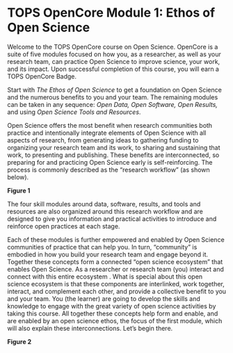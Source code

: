 # TOPS OpenCore Module 1: Ethos of Open Science

Welcome to the TOPS OpenCore course on Open Science. OpenCore is a suite of five modules focused on how you, as a researcher, as well as your research team, can practice Open Science to improve science, your work, and its impact. Upon successful completion of this course, you will earn a TOPS OpenCore Badge. 

Start with _The Ethos of Open Science_ to get a foundation on Open Science and the numerous benefits to you and your team. The remaining modules can be taken in any sequence: _Open Data, Open Software, Open Results,_ and using _Open Science Tools and Resources_.

Open Science offers the most benefit when research communities both practice and intentionally integrate elements of Open Science with all aspects of research, from generating ideas to gathering funding to organizing your research team and its work, to sharing and sustaining that work, to presenting and publishing. These benefits are interconnected, so preparing for and practicing Open Science early is self-reinforcing.  The process is commonly described as the “research workflow” (as shown below).

**Figure 1**

The  four skill modules around data, software, results, and tools and resources are also  organized around this research workflow and are designed to give you information and practical activities to introduce and reinforce open practices at each stage.

Each of these modules is further empowered and enabled by Open Science communities of practice that can help you. In turn, “community” is embodied in how you build your research team and engage beyond it. Together these concepts form a connected “open science ecosystem” that enables Open Science.  As a researcher or research team (you) interact and connect with this entire ecosystem .  What is special about this open science ecosystem is that these components are interlinked, work together, interact, and complement each other, and provide a collective benefit to you and your team.  You (the learner) are going to develop the skills and knowledge to engage with the great variety of open science activities by taking this course. All together these concepts help form and enable, and are enabled by an open science ethos, the focus of the first module, which will also explain these interconnections.  Let’s begin there.

**Figure 2**


```{tableofcontents}
```
